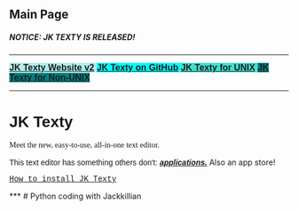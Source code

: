 ## Main Page
##### NOTICE: JK TEXTY IS RELEASED!
***
<html>
<head>
</head>
<body>
<p><strong><span style="font-size:16px;"><span style="font-family:trebuchet ms,helvetica,sans-serif;"><a href="https://sites.google.com/view/jk-texty-website"><span style="background-color:#AFEEEE;">JK Texty Website v2</span></a><span style="background-color:#AFEEEE;">&nbsp;</span><a href="https://github.com/Jackkillian/JK-Texty"><span style="background-color:#00FFFF;">JK Texty on GitHub</span></a><span style="background-color:#00FFFF;">&nbsp;</span><a href="https://github.com/Jackkillian/JK-Texty-Files"><span style="background-color:#40E0D0;">JK Texty for UNIX</span></a><span style="background-color:#40E0D0;"> </span><a href="https://github.com/Jackkillian/JK-Texty-for-Windows"><span style="background-color:#008080;">JK Texty for Non-UNIX</span></a></span></span></strong></p>

<hr />
<h1><span style="font-family:verdana,geneva,sans-serif;">JK Texty</span></h1>

<p><span style="font-family:comic sans ms,cursive;">Meet the new, easy-to-use, all-in-one text editor.</span></p>

<p><span style="font-family:arial,helvetica,sans-serif;">This text editor has something others don&#39;t: <u><em><strong>applications.</strong></em></u></span>&nbsp;Also an app store!</p>

<p><a href="https://sites.google.com/view/jk-texty-website/installing"><span style="font-family:courier new,courier,monospace;">How to install JK Texty</span></a></p>
</body>
</html>
***
# Python coding with Jackkillian
